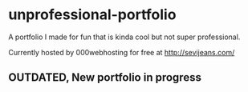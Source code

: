 # unprofessional-portfolio
A portfolio I made for fun that is kinda cool but not super professional.

Currently hosted by 000webhosting for free at http://sevijeans.com/

## OUTDATED, New portfolio in progress
